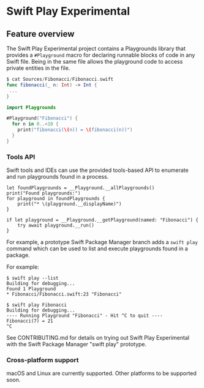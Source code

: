 # Swift Play Experimental

<!--
This source file is part of the Swift Play Experimental open source project

Copyright (c) 2025 Apple Inc. and the Swift Play Experimental project authors
Licensed under Apache License v2.0 with Runtime Library Exception

See https://swift.org/LICENSE.txt for license information
-->

## Feature overview

The Swift Play Experimental project contains a Playgrounds library
that provides a `#Playground` macro for declaring runnable blocks
of code in any Swift file. Being in the same file allows the
playground code to access private entities in the file.

```swift
$ cat Sources/Fibonacci/Fibonacci.swift
func fibonacci(_ n: Int) -> Int {
 ...
}

import Playgrounds

#Playground("Fibonacci") {
  for n in 0..<10 {
    print("fibonacci(\(n)) = \(fibonacci(n))")
  }
}
```

### Tools API

Swift tools and IDEs can use the provided tools-based API to
enumerate and run playgrounds found in a process.

```
let foundPlaygrounds = __Playground.__allPlaygrounds()
print("Found playgrounds:")
for playground in foundPlaygrounds {
    print("* \(playground.__displayName)")
}
    
if let playground = __Playground.__getPlayground(named: "Fibonacci") {
    try await playground.__run()
}
```

For example, a prototype Swift Package Manager branch adds a
`swift play` command which can be used to list and execute
playgrounds found in a package.

For example:
```
$ swift play --list  
Building for debugging...
Found 1 Playground
* Fibonacci/Fibonacci.swift:23 "Fibonacci"

$ swift play Fibonacci
Building for debugging...
---- Running Playground "Fibonacci" - Hit ^C to quit ----
Fibonacci(7) = 21
^C
```

See CONTRIBUTING.md for details on trying out Swift Play
Experimental with the Swift Package Manager "swift play"
prototype.

### Cross-platform support

macOS and Linux are currently supported. Other platforms to be supported soon. 
